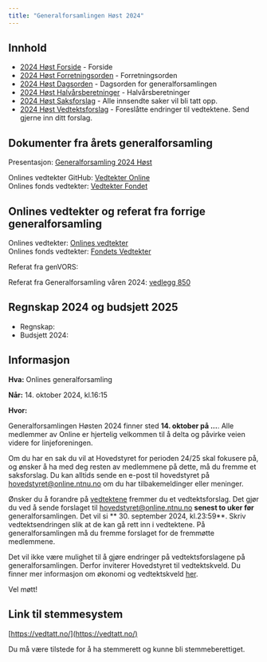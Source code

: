 ```yaml
---
title: "Generalforsamlingen Høst 2024"
---
```


## Innhold

- [2024 Høst Forside](/generalforsamlingen/genfors2024v) - Forside
- [2024 Høst Forretningsorden](/generalforsamlingen/genfors2024v/forretningsorden) - Forretningsorden
- [2024 Høst Dagsorden](/generalforsamlingen/genfors2024v/dagsorden) - Dagsorden for generalforsamlingen
- [2024 Høst Halvårsberetninger](/generalforsamlingen/genfors2024v/aarsberetninger) - Halvårsberetninger
- [2024 Høst Saksforslag](/generalforsamlingen/genfors2024v/saksforslag) - Alle innsendte saker vil bli tatt opp.
- [2024 Høst Vedtektsforslag](/generalforsamlingen/genfors2024v/vedtekstforslag) - Foreslåtte endringer til vedtektene. Send gjerne inn ditt forslag.

## Dokumenter fra årets generalforsamling

Presentasjon: [Generalforsamling 2024 Høst]()

Onlines vedtekter GitHub: [Vedtekter Online](https://github.com/dotkom/Onlines_Vedtekter/blob/master/vedtekter.adoc)  
Onlines fonds vedtekter: [Vedtekter Fondet](https://github.com/dotkom/Onlines_Fond_Vedtekter/blob/master/vedtekter.adoc)

## Onlines vedtekter og referat fra forrige generalforsamling

Onlines vedtekter: [Onlines vedtekter](https://github.com/dotkom/Onlines_Fond_Vedtekter/blob/master/vedtekter.adoc)  
Onlines fonds vedtekter: [Fondets Vedtekter](https://github.com/dotkom/Onlines_Fond_Vedtekter/blob/master/vedtekter.adoc)

Referat fra genVORS: []()

Referat fra Generalforsamling våren 2024: [vedlegg 850](/attachments/850-Referat_Onlines_generalforsamling_V2024.pdf)

## Regnskap 2024 og budsjett 2025

- Regnskap:
- Budsjett 2024:

## Informasjon

**Hva:** Onlines generalforsamling

**Når:** 14. oktober 2024, kl.16:15

**Hvor:**

Generalforsamlingen Høsten 2024 finner sted **14. oktober på ...**. Alle medlemmer av Online er hjertelig velkommen til å delta og påvirke veien videre for linjeforeningen.

Om du har en sak du vil at Hovedstyret for perioden 24/25 skal fokusere på, og ønsker å ha med deg resten av medlemmene på dette, må du fremme et saksforslag. Du kan alltids sende en e-post til hovedstyret på [hovedstyret@online.ntnu.no](mailto:hovedstyret@online.ntnu.no) om du har tilbakemeldinger eller meninger.

Ønsker du å forandre på [vedtektene](https://github.com/dotkom/Onlines_Vedtekter/blob/master/vedtekter.adoc) fremmer du et vedtektsforslag. Det gjør du ved å sende forslaget til [hovedstyret@online.ntnu.no](mailto:hovedstyret@online.ntnu.no) **senest to uker før** generalforsamlingen. Det vil si ** 30. september 2024, kl.23:59**. Skriv vedtektsendringen slik at de kan gå rett inn i vedtektene. På generalforsamlingen må du fremme forslaget for de fremmøtte medlemmene.

Det vil ikke være mulighet til å gjøre endringer på vedtektsforslagene på generalforsamlingen. Derfor inviterer Hovedstyret til vedtektskveld. Du finner mer informasjon om økonomi og vedtektskveld [her](/okogved/).

Vel møtt!

## Link til stemmesystem

[https://vedtatt.no/](https://vedtatt.no/)

Du må være tilstede for å ha stemmerett og kunne bli stemmeberettiget.
